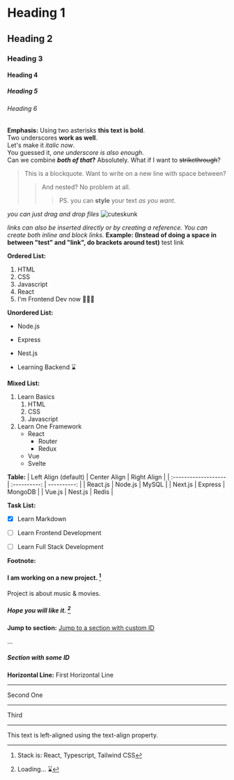 # Heading 1
## Heading 2
### Heading 3
#### Heading 4
##### Heading 5
###### Heading 6


__Emphasis:__
Using two asterisks **this text is bold**.  
Two underscores __work as well__.  
Let's make it *italic now*.  
You guessed it, _one underscore is also enough_.  
Can we combine **_both of that_?** Absolutely.
What if I want to ~~strikethrough~~?


> This is a blockquote.
> Want to write on a new line with space between?
>
> > And nested? No problem at all.
> >
> > > PS. you can **style** your text _as you want_.


*you can just drag and drop files*
![cuteskunk](https://github.com/user-attachments/assets/f82cfdcb-1b33-475b-9f66-1b219d43f0c0)


*links can also be inserted directly or by creating a reference. You can create both inline and block links.*
**Example: (Instead of doing a space in between "test" and "link", do brackets around test)** test link


**Ordered List:**
1. HTML
2. CSS
3. Javascript
4. React
5. I'm Frontend Dev now 👨🏼‍🎨


**Unordered List:**
- Node.js
+ Express
* Nest.js
- Learning Backend ⌛️


**Mixed List:**
1. Learn Basics
   1. HTML
   2. CSS
   7. Javascript
2. Learn One Framework
   - React 
     - Router
     - Redux
   * Vue
   + Svelte
  

**Table:**
| Left Align (default) | Center Align | Right Align |
| :------------------- | :----------: | ----------: |
| React.js             | Node.js      | MySQL       |
| Next.js              | Express      | MongoDB     |
| Vue.js               | Nest.js      | Redis       |


**Task List:**
- [x] Learn Markdown
- [ ] Learn Frontend Development
- [ ] Learn Full Stack Development


**Footnote:**
#### I am working on a new project. [^1]
[^1]: Stack is: React, Typescript, Tailwind CSS  

Project is about music & movies.

##### Hope you will like it. [^see]
[^see]: Loading... ⌛️


**Jump to section:**
[Jump to a section with custom ID](#some-id)

...

<a name="some-id" />

##### Section with some ID


**Horizontal Line:**
First Horizontal Line

***

Second One

-----

Third

_________
</head>

<body>
    <p class="left-align">
      This text is left-aligned using the text-align property.
      </p>
      </body>

</html>
